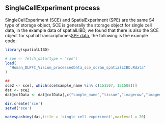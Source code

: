 ## SingleCellExperiment process

SingleCellExperiment (SCE) and SpatialExperiment (SPE) are the same S4 type of storage object, SCE is generally the storage object for single cell data, in the example data of spatialLIBD, we found that there is also the SCE object for spatial transcriptomes[SPE data](https://www.dropbox.com/s/f4wcvtdq428y73p/Human_DLPFC_Visium_processedData_sce_scran_spatialLIBD.Rdata?dl=1), the following is the example code:

``` r
library(spatialLIBD)

# spe <- fetch_data(type = "spe")
load(
  'Human_DLPFC_Visium_processedData_sce_scran_spatialLIBD.Rdata'
)

## 
sce2 <- sce[, which(sce$sample_name %in% c(151507, 151508))]
dat <- sce2
dat@colData <- dat@colData[,c("sample_name","tissue","imagerow","imagecol","Cluster","position","subject_position")]

dir.create('sce')
setwd('sce')

makespashiny(dat,title = 'single cell experiment',maxlevel = 20)

```